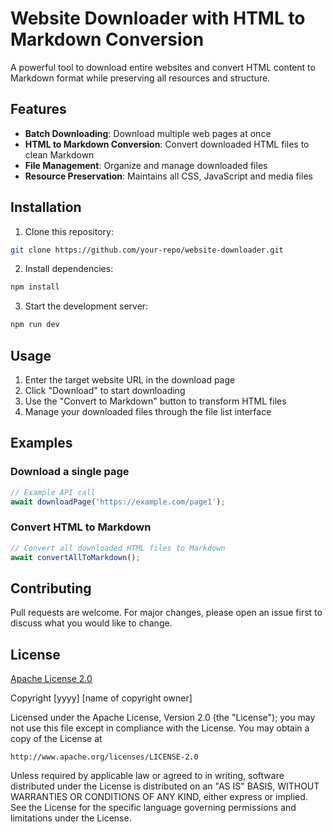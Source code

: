 # Website Downloader with HTML to Markdown Conversion

A powerful tool to download entire websites and convert HTML content to Markdown format while preserving all resources and structure.

## Features

- **Batch Downloading**: Download multiple web pages at once
- **HTML to Markdown Conversion**: Convert downloaded HTML files to clean Markdown
- **File Management**: Organize and manage downloaded files
- **Resource Preservation**: Maintains all CSS, JavaScript and media files

## Installation

1. Clone this repository:
```bash
git clone https://github.com/your-repo/website-downloader.git
```
2. Install dependencies:
```bash
npm install
```
3. Start the development server:
```bash
npm run dev
```

## Usage

1. Enter the target website URL in the download page
2. Click "Download" to start downloading
3. Use the "Convert to Markdown" button to transform HTML files
4. Manage your downloaded files through the file list interface

## Examples

### Download a single page
```javascript
// Example API call
await downloadPage('https://example.com/page1');
```

### Convert HTML to Markdown
```javascript
// Convert all downloaded HTML files to Markdown
await convertAllToMarkdown();
```

## Contributing

Pull requests are welcome. For major changes, please open an issue first to discuss what you would like to change.

## License

[Apache License 2.0](https://www.apache.org/licenses/LICENSE-2.0)

Copyright [yyyy] [name of copyright owner]

Licensed under the Apache License, Version 2.0 (the "License");
you may not use this file except in compliance with the License.
You may obtain a copy of the License at

    http://www.apache.org/licenses/LICENSE-2.0

Unless required by applicable law or agreed to in writing, software
distributed under the License is distributed on an "AS IS" BASIS,
WITHOUT WARRANTIES OR CONDITIONS OF ANY KIND, either express or implied.
See the License for the specific language governing permissions and
limitations under the License.
